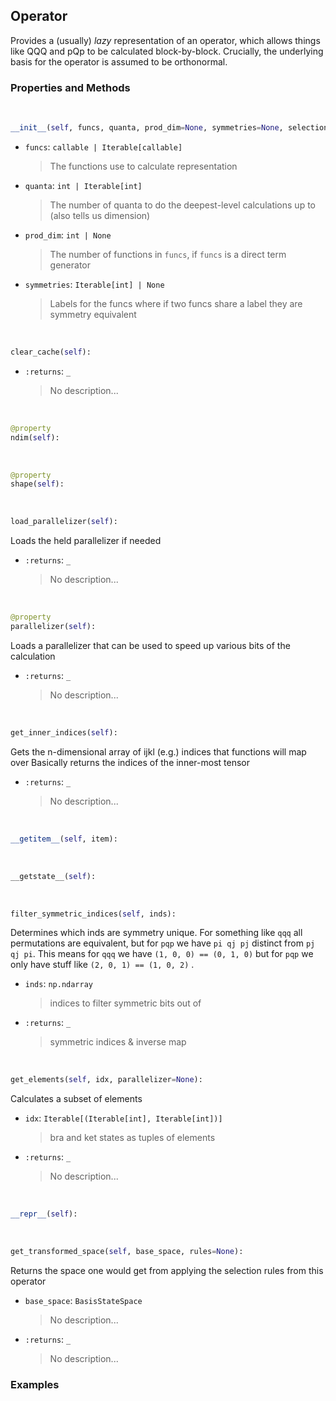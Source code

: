 ## <a id="Psience.BasisReps.Operators.Operator">Operator</a>
Provides a (usually) _lazy_ representation of an operator, which allows things like
QQQ and pQp to be calculated block-by-block.
Crucially, the underlying basis for the operator is assumed to be orthonormal.

### Properties and Methods
<a id="Psience.BasisReps.Operators.Operator.__init__" class="docs-object-method">&nbsp;</a>
```python
__init__(self, funcs, quanta, prod_dim=None, symmetries=None, selection_rules=None, parallelizer=None, logger=None, zero_threshold=1e-14, chunk_size=None): 
```

- `funcs`: `callable | Iterable[callable]`
    >The functions use to calculate representation
- `quanta`: `int | Iterable[int]`
    >The number of quanta to do the deepest-level calculations up to (also tells us dimension)
- `prod_dim`: `int | None`
    >The number of functions in `funcs`, if `funcs` is a direct term generator
- `symmetries`: `Iterable[int] | None`
    >Labels for the funcs where if two funcs share a label they are symmetry equivalent

<a id="Psience.BasisReps.Operators.Operator.clear_cache" class="docs-object-method">&nbsp;</a>
```python
clear_cache(self): 
```

- `:returns`: `_`
    >No description...

<a id="Psience.BasisReps.Operators.Operator.ndim" class="docs-object-method">&nbsp;</a>
```python
@property
ndim(self): 
```

<a id="Psience.BasisReps.Operators.Operator.shape" class="docs-object-method">&nbsp;</a>
```python
@property
shape(self): 
```

<a id="Psience.BasisReps.Operators.Operator.load_parallelizer" class="docs-object-method">&nbsp;</a>
```python
load_parallelizer(self): 
```
Loads the held parallelizer if needed
- `:returns`: `_`
    >No description...

<a id="Psience.BasisReps.Operators.Operator.parallelizer" class="docs-object-method">&nbsp;</a>
```python
@property
parallelizer(self): 
```
Loads a parallelizer that can be used to speed up various bits of the calculation
- `:returns`: `_`
    >No description...

<a id="Psience.BasisReps.Operators.Operator.get_inner_indices" class="docs-object-method">&nbsp;</a>
```python
get_inner_indices(self): 
```
Gets the n-dimensional array of ijkl (e.g.) indices that functions will map over
        Basically returns the indices of the inner-most tensor
- `:returns`: `_`
    >No description...

<a id="Psience.BasisReps.Operators.Operator.__getitem__" class="docs-object-method">&nbsp;</a>
```python
__getitem__(self, item): 
```

<a id="Psience.BasisReps.Operators.Operator.__getstate__" class="docs-object-method">&nbsp;</a>
```python
__getstate__(self): 
```

<a id="Psience.BasisReps.Operators.Operator.filter_symmetric_indices" class="docs-object-method">&nbsp;</a>
```python
filter_symmetric_indices(self, inds): 
```
Determines which inds are symmetry unique.
        For something like `qqq` all permutations are equivalent, but for `pqp` we have `pi qj pj` distinct from `pj qj pi`.
        This means for `qqq` we have `(1, 0, 0) == (0, 1, 0)` but for `pqp` we only have stuff like `(2, 0, 1) == (1, 0, 2)` .
- `inds`: `np.ndarray`
    >indices to filter symmetric bits out of
- `:returns`: `_`
    >symmetric indices & inverse map

<a id="Psience.BasisReps.Operators.Operator.get_elements" class="docs-object-method">&nbsp;</a>
```python
get_elements(self, idx, parallelizer=None): 
```
Calculates a subset of elements
- `idx`: `Iterable[(Iterable[int], Iterable[int])]`
    >bra and ket states as tuples of elements
- `:returns`: `_`
    >No description...

<a id="Psience.BasisReps.Operators.Operator.__repr__" class="docs-object-method">&nbsp;</a>
```python
__repr__(self): 
```

<a id="Psience.BasisReps.Operators.Operator.get_transformed_space" class="docs-object-method">&nbsp;</a>
```python
get_transformed_space(self, base_space, rules=None): 
```
Returns the space one would get from applying
        the selection rules from this operator
- `base_space`: `BasisStateSpace`
    >No description...
- `:returns`: `_`
    >No description...

### Examples


